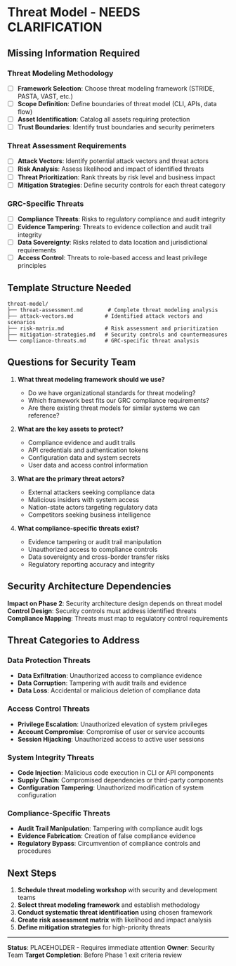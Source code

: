 # Threat Model - NEEDS CLARIFICATION

<!-- NEEDS CLARIFICATION: Complete security threat modeling and risk assessment -->
<!-- CONTEXT: Phase 1 exit criteria requires threat model to be completed and reviewed -->
<!-- PRIORITY: High - Critical for security architecture design in Phase 2 -->

## Missing Information Required

### Threat Modeling Methodology
- [ ] **Framework Selection**: Choose threat modeling framework (STRIDE, PASTA, VAST, etc.)
- [ ] **Scope Definition**: Define boundaries of threat model (CLI, APIs, data flow)
- [ ] **Asset Identification**: Catalog all assets requiring protection
- [ ] **Trust Boundaries**: Identify trust boundaries and security perimeters

### Threat Assessment Requirements
- [ ] **Attack Vectors**: Identify potential attack vectors and threat actors
- [ ] **Risk Analysis**: Assess likelihood and impact of identified threats
- [ ] **Threat Prioritization**: Rank threats by risk level and business impact
- [ ] **Mitigation Strategies**: Define security controls for each threat category

### GRC-Specific Threats
- [ ] **Compliance Threats**: Risks to regulatory compliance and audit integrity
- [ ] **Evidence Tampering**: Threats to evidence collection and audit trail integrity
- [ ] **Data Sovereignty**: Risks related to data location and jurisdictional requirements
- [ ] **Access Control**: Threats to role-based access and least privilege principles

## Template Structure Needed

```
threat-model/
├── threat-assessment.md        # Complete threat modeling analysis
├── attack-vectors.md          # Identified attack vectors and scenarios
├── risk-matrix.md             # Risk assessment and prioritization
├── mitigation-strategies.md   # Security controls and countermeasures
└── compliance-threats.md      # GRC-specific threat analysis
```

## Questions for Security Team

1. **What threat modeling framework should we use?**
   - Do we have organizational standards for threat modeling?
   - Which framework best fits our GRC compliance requirements?
   - Are there existing threat models for similar systems we can reference?

2. **What are the key assets to protect?**
   - Compliance evidence and audit trails
   - API credentials and authentication tokens
   - Configuration data and system secrets
   - User data and access control information

3. **What are the primary threat actors?**
   - External attackers seeking compliance data
   - Malicious insiders with system access
   - Nation-state actors targeting regulatory data
   - Competitors seeking business intelligence

4. **What compliance-specific threats exist?**
   - Evidence tampering or audit trail manipulation
   - Unauthorized access to compliance controls
   - Data sovereignty and cross-border transfer risks
   - Regulatory reporting accuracy and integrity

## Security Architecture Dependencies

**Impact on Phase 2**: Security architecture design depends on threat model
**Control Design**: Security controls must address identified threats
**Compliance Mapping**: Threats must map to regulatory control requirements

## Threat Categories to Address

### Data Protection Threats
- **Data Exfiltration**: Unauthorized access to compliance evidence
- **Data Corruption**: Tampering with audit trails and evidence
- **Data Loss**: Accidental or malicious deletion of compliance data

### Access Control Threats
- **Privilege Escalation**: Unauthorized elevation of system privileges
- **Account Compromise**: Compromise of user or service accounts
- **Session Hijacking**: Unauthorized access to active user sessions

### System Integrity Threats
- **Code Injection**: Malicious code execution in CLI or API components
- **Supply Chain**: Compromised dependencies or third-party components
- **Configuration Tampering**: Unauthorized modification of system configuration

### Compliance-Specific Threats
- **Audit Trail Manipulation**: Tampering with compliance audit logs
- **Evidence Fabrication**: Creation of false compliance evidence
- **Regulatory Bypass**: Circumvention of compliance controls and procedures

## Next Steps

1. **Schedule threat modeling workshop** with security and development teams
2. **Select threat modeling framework** and establish methodology
3. **Conduct systematic threat identification** using chosen framework
4. **Create risk assessment matrix** with likelihood and impact analysis
5. **Define mitigation strategies** for high-priority threats

---

**Status**: PLACEHOLDER - Requires immediate attention
**Owner**: Security Team
**Target Completion**: Before Phase 1 exit criteria review
